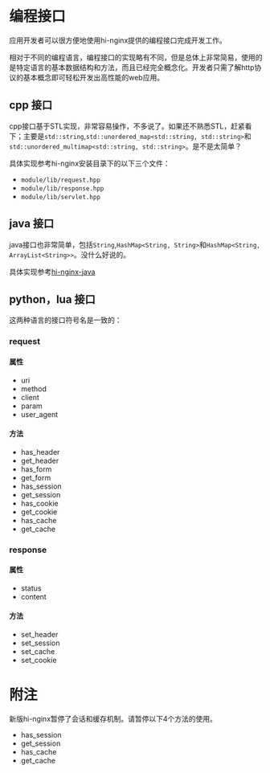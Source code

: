 # 编程接口

应用开发者可以很方便地使用hi-nginx提供的编程接口完成开发工作。

相对于不同的编程语言，编程接口的实现略有不同，但是总体上非常简易，使用的是特定语言的基本数据结构和方法，而且已经完全概念化。开发者只需了解http协议的基本概念即可轻松开发出高性能的web应用。

## cpp 接口

cpp接口基于STL实现，非常容易操作，不多说了。如果还不熟悉STL，赶紧看下；主要是`std::string`,`std::unordered_map<std::string, std::string>`和`std::unordered_multimap<std::string, std::string>`。是不是太简单？

具体实现参考hi-nginx安装目录下的以下三个文件：
- `module/lib/request.hpp`
- `module/lib/response.hpp`
- `module/lib/servlet.hpp`


## java 接口

java接口也非常简单，包括`String`,`HashMap<String, String>`和`HashMap<String, ArrayList<String>>`。没什么好说的。

具体实现参考[hi-nginx-java](https://github.com/webcpp/hi-nginx-java)

## python，lua 接口

这两种语言的接口符号名是一致的：

### request
#### 属性
- uri
- method
- client
- param
- user_agent
#### 方法 
- has_header
- get_header
- has_form
- get_form
- has_session
- get_session
- has_cookie
- get_cookie
- has_cache
- get_cache
### response
#### 属性
- status
- content
#### 方法
- set_header
- set_session
- set_cache
- set_cookie


# 附注

新版hi-nginx暂停了会话和缓存机制。请暂停以下4个方法的使用。
- has_session
- get_session
- has_cache
- get_cache



